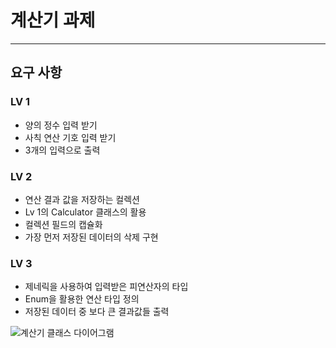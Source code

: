 # 계산기 과제

---

## 요구 사항

### LV 1

- 양의 정수 입력 받기
- 사칙 연산 기호 입력 받기
- 3개의 입력으로 출력

### LV 2

- 연산 결과 값을 저장하는 컬렉션
- Lv 1의 Calculator 클래스의 활용
- 컬렉션 필드의 캡슐화
- 가장 먼저 저장된 데이터의 삭제 구현

### LV 3

- 제네릭을 사용하여 입력받은 피연산자의 타입
- Enum을 활용한 연산 타입 정의
- 저장된 데이터 중 보다 큰 결과값들 출력


![계산기 클래스 다이어그램](https://github.com/legoChoi/sparta-java-assignment-calculator/blob/dev/계산기%20클래스%20다이어그램.png)

